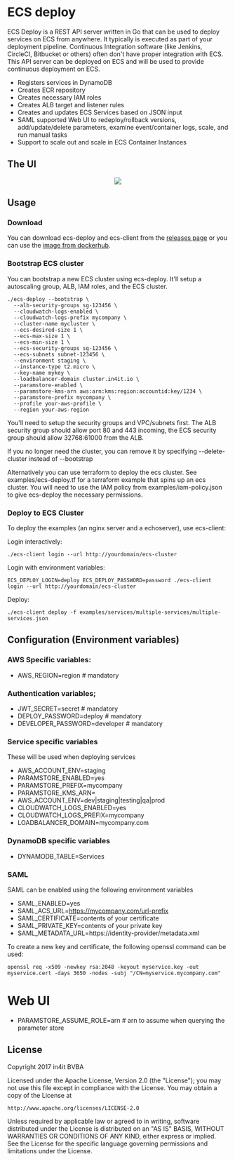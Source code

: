 # ECS deploy
ECS Deploy is a REST API server written in Go that can be used to deploy services on ECS from anywhere. It typically is executed as part of your deployment pipeline. Continuous Integration software (like Jenkins, CircleCI, Bitbucket or others) often don't have proper integration with ECS. This API server can be deployed on ECS and will be used to provide continuous deployment on ECS.

* Registers services in DynamoDB
* Creates ECR repository
* Creates necessary IAM roles
* Creates ALB target and listener rules
* Creates and updates ECS Services based on JSON input
* SAML supported Web UI to redeploy/rollback versions, add/update/delete parameters, examine event/container logs, scale, and run manual tasks
* Support to scale out and scale in ECS Container Instances

## The UI

<p align="center">
  <a href="https://d3jb1lt6v0nddd.cloudfront.net/ecs-deploy/ecs-deploy-ui.gif">
    <img src="https://d3jb1lt6v0nddd.cloudfront.net/ecs-deploy/ecs-deploy-ui.gif" />
  </a>
</p>

## Usage

### Download

You can download ecs-deploy and ecs-client from the [releases page](https://github.com/in4it/ecs-deploy/releases) or you can use the [image from dockerhub](https://hub.docker.com/r/in4it/ecs-deploy/).

### Bootstrap ECS cluster

You can bootstrap a new ECS cluster using ecs-deploy. It'll setup a autoscaling group, ALB, IAM roles, and the ECS cluster.

```
./ecs-deploy --bootstrap \
  --alb-security-groups sg-123456 \
  --cloudwatch-logs-enabled \
  --cloudwatch-logs-prefix mycompany \
  --cluster-name mycluster \
  --ecs-desired-size 1 \
  --ecs-max-size 1 \
  --ecs-min-size 1 \
  --ecs-security-groups sg-123456 \
  --ecs-subnets subnet-123456 \
  --environment staging \
  --instance-type t2.micro \
  --key-name mykey \
  --loadbalancer-domain cluster.in4it.io \
  --paramstore-enabled \
  --paramstore-kms-arn aws:arn:kms:region:accountid:key/1234 \
  --paramstore-prefix mycompany \
  --profile your-aws-profile \
  --region your-aws-region
```

You'll need to setup the security groups and VPC/subnets first. The ALB security group should allow port 80 and 443 incoming, the ECS security group should allow 32768:61000 from the ALB.

If you no longer need the cluster, you can remove it by specifying --delete-cluster instead of --bootstrap

Alternatively you can use terraform to deploy the ecs cluster. See examples/ecs-deploy.tf for a terraform example that spins up an ecs cluster. You will need to use the IAM policy from examples/iam-policy.json to give ecs-deploy the necessary permissions.

### Deploy to ECS Cluster

To deploy the examples (an nginx server and a echoserver), use ecs-client:

Login interactively:
```
./ecs-client login --url http://yourdomain/ecs-cluster
```

Login with environment variables:
```
ECS_DEPLOY_LOGIN=deploy ECS_DEPLOY_PASSWORD=password ./ecs-client login --url http://yourdomain/ecs-cluster
```

Deploy:
```
./ecs-client deploy -f examples/services/multiple-services/multiple-services.json
```


## Configuration (Environment variables)

### AWS Specific variables:

* AWS\_REGION=region                  # mandatory

### Authentication variables;
* JWT\_SECRET=secret                   # mandatory
* DEPLOY\_PASSWORD=deploy              # mandatory
* DEVELOPER\_PASSWORD=developer        # mandatory

### Service specific variables 
These will be used when deploying services

* AWS\_ACCOUNT\_ENV=staging 
* PARAMSTORE\_ENABLED=yes
* PARAMSTORE\_PREFIX=mycompany 
* PARAMSTORE\_KMS\_ARN=
* AWS\_ACCOUNT\_ENV=dev|staging|testing|qa|prod
* CLOUDWATCH\_LOGS\_ENABLED=yes
* CLOUDWATCH\_LOGS\_PREFIX=mycompany
* LOADBALANCER\_DOMAIN=mycompany.com

### DynamoDB specific variables
* DYNAMODB\_TABLE=Services

### SAML

SAML can be enabled using the following environment variables
* SAML\_ENABLED=yes
* SAML\_ACS\_URL=https://mycompany.com/url-prefix
* SAML\_CERTIFICATE=contents of your certificate
* SAML\_PRIVATE\_KEY=contents of your private key
* SAML\_METADATA\_URL=https://identity-provider/metadata.xml

To create a new key and certificate, the following openssl command can be used:
```
openssl req -x509 -newkey rsa:2048 -keyout myservice.key -out myservice.cert -days 3650 -nodes -subj "/CN=myservice.mycompany.com"
```

# Web UI

* PARAMSTORE\_ASSUME\_ROLE=arn # arn to assume when querying the parameter store

## License
Copyright 2017 in4it BVBA

Licensed under the Apache License, Version 2.0 (the "License");
you may not use this file except in compliance with the License.
You may obtain a copy of the License at

    http://www.apache.org/licenses/LICENSE-2.0

Unless required by applicable law or agreed to in writing, software
distributed under the License is distributed on an "AS IS" BASIS,
WITHOUT WARRANTIES OR CONDITIONS OF ANY KIND, either express or implied.
See the License for the specific language governing permissions and
limitations under the License.
